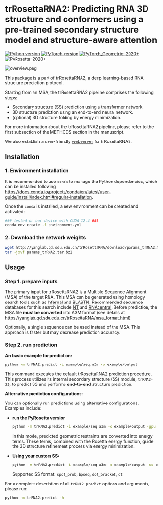 # trRosettaRNA2: Predicting RNA 3D structure and conformers using a pre-trained secondary structure model and structure-aware attention

[![Python version](https://img.shields.io/badge/python-3.10%2B-blue?style=flat-square)](https://www.python.org/downloads/)  [![PyTorch version](https://img.shields.io/badge/PyTorch-2.0%2B-red?style=flat-square)](https://pytorch.org/) [![PyTorch_Geometric: 2020+](https://img.shields.io/badge/PyTorch_Geometric-2.0%2B-yellow?style=flat-square)](https://pytorch-geometric.readthedocs.io/en/latest/install/installation.html)[![PyRosetta: 2020+](https://img.shields.io/badge/PyRosetta-2020%2B-green?style=flat-square) ](https://www.pyrosetta.org/downloads)

![overview.png](https://github.com/quailwwk/trRosettaRNA2/blob/main/example/figures/overview.png?raw=true)

This package is a part of trRosettaRNA2, a deep learning-based RNA structure prediction protocol. 

Starting from an MSA, the trRosettaRNA2 pipeline comprises the following steps: 

 - Secondary structure (SS) prediction using a transformer network
 - 3D structure prediction using an end-to-end neural network.
 - (optional) 3D structure folding by energy minimization.

For more information about the trRosettaRNA2 pipeline, please refer to the first subsection of the METHODS section in the manuscript.

We also establish a user-friendly [webserver](http://yanglab.qd.sdu.edu.cn/trRosettaRNA/) for trRosettaRNA2.



Installation
----
### 1. Environment installation

It is recommended to use `conda` to manage the Python dependencies, which can be installed following https://docs.conda.io/projects/conda/en/latest/user-guide/install/index.html#regular-installation. 

Once the `conda` is installed, a new environment can be created and activated: 

```bash
### tested on our device with CUDA 12.4 ###
conda env create -f environment.yml
```

### 2. Download the network weights

```bash
wget http://yanglab.qd.sdu.edu.cn/trRosettaRNA/download/params_trRNA2.tar.bz2
tar -jxvf params_trRNA2.tar.bz2
```

Usage
----

### Step 1. prepare inputs

The primary input for trRosettaRNA2 is a Multiple Sequence Alignment (MSA) of the target RNA. This MSA can be generated using homology search tools such as [Infernal](http://eddylab.org/infernal/) and [BLASTN](https://blast.ncbi.nlm.nih.gov/). Recommended sequence databases for this search include [NT](https://ftp.ncbi.nlm.nih.gov/blast/db/FASTA/) and [RNAcentral](https://rnacentral.org/). Before prediction, the MSA file **must be converted** into A3M format (see details at https://yanglab.qd.sdu.edu.cn/trRosettaRNA/msa_format.html) 

Optionally, a single sequence can be used instead of the MSA. This approach is faster but may decrease prediction accuracy.

### Step 2. run prediction

**An basic example for prediction:**

```bash
python -m trRNA2.predict -i example/seq.a3m -o example/output
```

This command executes the default trRosettaRNA2 prediction procedure. This process utilizes its internal secondary structure (SS) module, `trRNA2-SS`, to predict SS and performs **end-to-end** structure prediction.

**Alternative prediction configurations:**

You can optionally run predictions using alternative configurations. Examples include:

- **run the PyRosetta version**

  ```bash
  python -m trRNA2.predict -i example/seq.a3m -o example/output -gpu 0 -pyrosetta -fas example/seq.fasta
  ```

  In this mode, predicted geometric restraints are converted into energy terms. These terms, combined with the Rosetta energy function, guide the 3D structure refinement process via energy minimization.

- **Using your custom SS:**

  ```bash
  python -m trRNA2.predict -i example/seq.a3m -o example/output -ss example/seq.dbn -ss_fmt dot_bracket 
  ```

  Supported SS format: `spot_prob`, `bpseq`, `dot_bracket`, `ct`

For a complete description of all `trRNA2.predict` options and arguments, please run:

```bash
python -m trRNA2.predict -h
```
